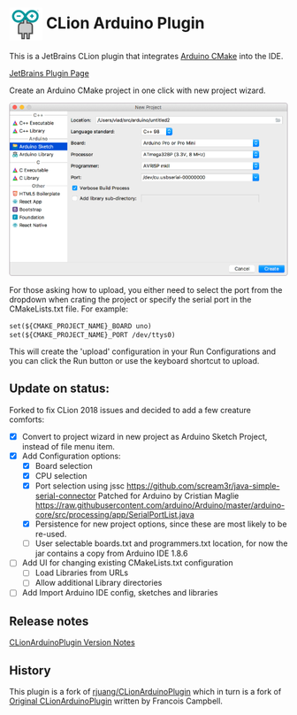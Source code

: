 # <img src="resources/META-INF/pluginIcon.svg" alt="pluginIcon.svg" width="60" align="absmiddle"/> CLion Arduino Plugin

This is a JetBrains CLion plugin that integrates
[Arduino CMake](https://github.com/francoiscampbell/arduino-cmake) into the IDE.

[JetBrains Plugin Page](https://plugins.jetbrains.com/plugin/11301-arduino-support)

Create an Arduino CMake project in one click with new project wizard.

![Screenshot_NewProject.png](assets/images/Screenshot_NewProject.png)

For those asking how to upload, you either need to select the port from the dropdown when
crating the project or specify the serial port in the CMakeLists.txt file. For example:

    set(${CMAKE_PROJECT_NAME}_BOARD uno)
    set(${CMAKE_PROJECT_NAME}_PORT /dev/ttys0)

This will create the 'upload' configuration in your Run Configurations and you can click the Run
button or use the keyboard shortcut to upload.

## Update on status:

Forked to fix CLion 2018 issues and decided to add a few creature comforts:

* [x] Convert to project wizard in new project as Arduino Sketch Project, instead of file menu
      item.
* [x] Add Configuration options:
  * [x] Board selection
  * [x] CPU selection
  * [x] Port selection using jssc https://github.com/scream3r/java-simple-serial-connector
        Patched for Arduino by Cristian Maglie
        https://raw.githubusercontent.com/arduino/Arduino/master/arduino-core/src/processing/app/SerialPortList.java
  * [x] Persistence for new project options, since these are most likely to be re-used.
  * [ ] User selectable boards.txt and programmers.txt location, for now the jar contains a copy
        from Arduino IDE 1.8.6
* [ ] Add UI for changing existing CMakeLists.txt configuration
  * [ ] Load Libraries from URLs
  * [ ] Allow additional Library directories
* [ ] Add Import Arduino IDE config, sketches and libraries

## Release notes

[CLionArduinoPlugin Version Notes](VERSION.md)

## History

This plugin is a fork of
[rjuang/CLionArduinoPlugin](https://github.com/rjuang/CLionArduinoPlugin) which in turn is a
fork of [Original CLionArduinoPlugin](https://github.com/francoiscampbell/CLionArduinoPlugin)
written by Francois Campbell.

